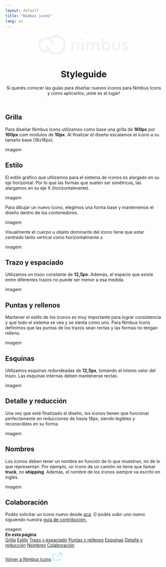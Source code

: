 ```yaml
---
layout: default
title: "Nimbus icons"
lang: es
---
```


<header>
  <div class="container"> 
    <div class="row mt-4"> 
      <div class="col-12 col-md-10"> 
        <img src="assets/images/nimbus-logo-white.svg" alt="Nimbus logo" class="logo"/>
        <div class="hero justify-content-left"> 
          <h1 class="hero-title mb-0">Styleguide</h1>
          <p class="mt-0 mb-5">
            Si querés conocer las guías para diseñar nuevos iconos para Nimbus Icons y como aplicarlos, ¡este es el lugar!
          </p>
        </div>
      </div>
    </div>
  </div>
</header>

<article class="p-5 bg-white">
  <div class="container">
    <div class="row mb-5"> 
      <div class="col-12 col-lg-8 m-0 order-lg-1 order-2"> 
        <h2 id="grid" class="mb-1 title-secondary">Grilla</h2>
        <p class="m-0 mb-2 text-secondary">
          Para diseñar Nimbus Icons utilizamos como base una grilla de <strong>160px</strong> por <strong>160px</strong> com modulos de <strong>10px</strong>. Al finalizar el diseño escalamos el ícono a su tamaño base (16x16px).
        </p>
        <div class="bg-light grid-area">
          imagem
        </div>
        <h2 id="style" class="mb-1 title-secondary">Estilo</h2>
        <p class="m-0 mb-2 text-secondary">
          El estilo gráfico que utilizamos para el sistema de íconos es alargado en su eje horizontal. Por lo que las formas que suelen ser simétricas, las alargamos en su eje X (horizontalmente).
        </p>
        <div class="bg-light grid-area">imagem</div>
        <p class="m-0 mb-2 text-secondary">
          Para dibujar un nuevo ícono, elegimos una forma base y mantenemos el diseño dentro de los contenedores.
        </p>
        <div class="bg-light grid-area">imagem</div>
        <p class="m-0 mb-2 text-secondary">
          Visualmente el cuerpo u objeto dominante del ícono tiene que estar centrado tanto vertical como horizontalmente.x</p>
        <div class="bg-light grid-area">imagem</div>
        <h2 id="stroke-space" class="mb-1 title-secondary">Trazo y espaciado</h2>
        <p class="m-0 mb-2 text-secondary">
          Utilizamos un trazo constante de <strong>12,5px</strong>. Además, el espacio que existe entre diferentes trazos no puede ser menor a esa medida.
        </p>
        <div class="bg-light grid-area">imagem</div>
        <h2 id="tip-fill" class="mb-1 title-secondary">Puntas y rellenos</h2>
        <p class="m-0 mb-2 text-secondary">
          Mantener el estilo de los íconos es muy importante para lograr consistencia y que todo el sistema se vea y se sienta como uno. Para Nimbus Icons definimos que las puntas de los trazos sean rectas y las formas no tengan relleno.
        </p>
        <div class="bg-light grid-area">imagem</div>
        <h2 id="corners" class="mb-1 title-secondary">Esquinas</h2>
        <p class="m-0 mb-2 text-secondary">
          Utilizamos esquinas redondeadas de <strong>12,5px</strong>, tomando el mismo valor del trazo. Las esquinas internas deben mantenerse rectas.
        </p>
        <div class="bg-light grid-area">imagem</div>
        <h2 id="detail-reduction" class="mb-1 title-secondary">Detalle y reducción</h2>
        <p class="m-0 mb-2 text-secondary">
          Una vez que esté finalizado el diseño, los iconos tienen que funcionar perfectamente en reducciones de hasta 16px, siendo legibles y reconocibles en su forma.
        </p>
        <div class="bg-light grid-area">imagem</div>
        <h2 id="names" class="mb-1 title-secondary">Nombres</h2>
        <p class="m-0 mb-2 text-secondary">
          Los íconos deben tener un nombre en función de lo que muestran, no de lo que representan. Por ejemplo, un ícono de un camión se tiene que llamar <strong>truck</strong>, no <strong>shipping</strong>. Además, el nombre de los íconos siempre va escrito en inglés.
        </p>
        <div class="bg-light grid-area">imagem</div>
        <h2 id="contribution" class="mb-1 title-secondary">Colaboración</h2>
        <p class="m-0 mb-2 text-secondary">Podés solicitar un ícono nuevo desde <a class="btn-link-secondary" href="https://github.com/TiendaNube/nimbus-icons/issues/new?assignees=&labels=&template=icon-request.md&title=%5BIcon+request%5D">acá</a>. O podés subir uno nuevo siguiendo nuestra <a class="btn-link-secondary" href="https://github.com/TiendaNube/nimbus-icons/blob/develop/.github/CONTRIBUTING.md">guía de contribución.</a></p>
        <div class="bg-light grid-area">imagem</div>
      </div>
      <div class="col-12 col-lg-4 order-lg-2 order-1 nav-margin"> 
        <strong class="d-block mb-1">En esta página</strong>
        <nav class="nav">
          <a class="nav-link" href="#grid">Grilla</a>
          <a class="nav-link" href="#style">Estilo</a>
          <a class="nav-link" href="#stroke-space">Trazo y espaciado</a>
          <a class="nav-link" href="#tip-fill">Puntas y rellenos</a>
          <a class="nav-link" href="#corners">Esquinas</a>
          <a class="nav-link" href="#detail-reduction">Detalle y reducción</a>
          <a class="nav-link" href="#names">Nombres</a>
          <a class="nav-link" href="#contribution">Colaboración</a> 
        </nav>
        <p>
          <a href="index.html" class="nav-link-secondary">Volver a Nimbus icons</a>
          <img src="assets/images/external-link-2.svg" class="mt-1 ml-1"/>
        </p>
      </div>
    </div>
  </div>
</article>